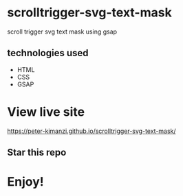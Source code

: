 # scrolltrigger-svg-text-mask

scroll trigger svg text mask using gsap

## technologies used
* HTML
* CSS
* GSAP


# View live site

https://peter-kimanzi.github.io/scrolltrigger-svg-text-mask/

## Star this repo


# Enjoy!
